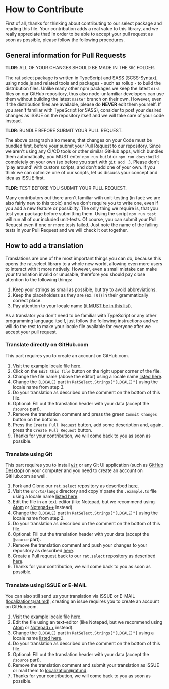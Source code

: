 How to Contribute
=================

First of all, thanks for thinking about contributing to our select package and reading this file. 
Your contribution adds a real value to this library, and we really appreciate that! In order to be 
able to accept your pull request as soon as possible, please follow the following procedures.


General information for Pull Requests
-------------------------------------

**TLDR**: ALL OF YOUR CHANGES SHOULD BE MADE IN THE `SRC` FOLDER.

The rat.select package is written in TypeScript and SASS (SCSS-Syntax), using node.js and related 
tools and packages - such as rollup - to build the distribution files. Unlike many other npm 
packages we keep the latest `dist` files on our GitHub repository, thus also node-unfamiliar 
developers can use them without building the latest `master` branch on their own. However, even if 
the distribution files are available, please do **NEVER** edit them yourself. If you aren't familiar 
with TypeScript (or SASS), consider to post your desired changes as ISSUE on the repository itself 
and we will take care of your code instead.


**TLDR**: BUNDLE BEFORE SUBMIT YOUR PULL REQUEST.

The above paragraph also means, that changes on your Code must be bundled first, before your submit 
your Pull Request to our repository. Since we aren't using any CI/CD tools or other similar GitHub 
apps, which bundles them automatically, you MUST enter `npm run build` or `npm run docs:build` 
completely on your own (so before you start with `git add .`). Please don't 'play around' with 
custom scripts, and don't add one of your own. If you think we can optimize one of our scripts, let 
us discuss your concept and idea as ISSUE first.


**TLDR**: TEST BEFORE YOU SUBMIT YOUR PULL REQUEST.

Many contributors out there aren't familiar with unit-testing (in fact: we are also fairly new to 
this topic) and we don't require you to write one, even if you add a new feature or possibilty. 
The only thing we require is, that you test your package before submitting them. Using the script 
`npm run test` will run all of our included unit-tests. Of course, you can submit your Pull Request 
even if one or more tests failed. Just note the name of the failing tests in your Pull Request and 
we will check it out together.


How to add a translation
------------------------

Translations are one of the most important things you can do, because this opens the rat.select 
library to a whole new world, allowing even more users to interact with it more natively. However, 
even a small mistake can make your translation invalid or unusable, therefore you should pay close 
attention to the following things:

1.  Keep your strings as small as possible, but try to avoid abbreviations.
2.  Keep the placeholders as they are (ex. `[0]`) in their grammatically correct place.
3.  Pay attention to your locale name ([it MUST be in this list](https://github.com/umpirsky/locale-list/blob/master/data/en_GB/locales.csv)).

As a translator you don't need to be familiar with TypeScript or any other programming language 
itself, just follow the following instructions and we will do the rest to make your locale file 
available for everyone after we accept your pull request.


### Translate directly on GitHub.com

This part requires you to create an account on GitHub.com.

1.  Visit the example locale file [here](https://github.com/pytesNET/rat.select/blob/master/src/ts/langs/.example.ts).
2.  Click on the `Edit this file` button on the right upper corner of the file.
3.  Change the file name (above the editor) using a locale name [listed here](https://github.com/umpirsky/locale-list/blob/master/data/en_GB/locales.csv).
4.  Change the `[LOCALE]` part in `RatSelect.Strings["[LOCALE]"]` using the locale name from step 3.
5.  Do your translation as described on the comment on the bottom of this file.
6.  Optional: Fill out the translation header with your data (accept the `@source` part).
7.  Remove the translation comment and press the green `Commit Changes` button on the bottom.
8.  Press the `Create Pull Request` button, add some description and, again, press the `Create Pull Request` button.
9.  Thanks for your contribution, we will come back to you as soon as possible.


### Translate using Git

This part requires you to install [`Git`](https://git-scm.com/) or any Git UI application (such as 
[GitHub Desktop](https://desktop.github.com/)) on your computer and you need to create an account 
on GitHub.com as well.

1.  Fork and Clone our `rat.select` repository as described [here](https://docs.github.com/en/github/getting-started-with-github/fork-a-repo).
2.  Visit the `src/ts/langs` directory and copy'n'paste the `.example.ts` file using a locale name [listed here](https://github.com/umpirsky/locale-list/blob/master/data/en_GB/locales.csv).
3.  Edit the file in an text-editor (like Notepad, but we recommend using [Atom](https://atom.io/) or [Notepad++](https://notepad-plus-plus.org/downloads/) instead).
4.  Change the `[LOCALE]` part in `RatSelect.Strings["[LOCALE]"]` using the locale name from step 2.
5.  Do your translation as described on the comment on the bottom of this file.
6.  Optional: Fill out the translation header with your data (accept the `@source` part).
7.  Remove the translation comment and push your changes to your repository as described [here](https://docs.github.com/en/desktop/contributing-and-collaborating-using-github-desktop/pushing-changes-to-github).
8.  Create a Pull request back to our `rat.select` repository as described [here](https://docs.github.com/en/github/collaborating-with-issues-and-pull-requests/creating-a-pull-request).
9.  Thanks for your contribution, we will come back to you as soon as possible.


### Translate using ISSUE or E-MAIL

You can also still send us your translation via ISSUE or E-MAIL (localization@rat.md), creating an 
issue requires you to create an account on GitHub.com.

1.  Visit the example locale file [here](https://github.com/pytesNET/rat.select/blob/master/src/ts/langs/.example.ts).
2.  Edit the file using an text-editor (like Notepad, but we recommend using [Atom](https://atom.io/) or [Notepad++](https://notepad-plus-plus.org/downloads/) instead).
3.  Change the `[LOCALE]` part in `RatSelect.Strings["[LOCALE]"]` using a locale name [listed here](https://github.com/umpirsky/locale-list/blob/master/data/en_GB/locales.csv).
4.  Do your translation as described on the comment on the bottom of this file.
5.  Optional: Fill out the translation header with your data (accept the `@source` part).
6.  Remove the translation comment and submit your translation as ISSUE or mail them to localization@rat.md.
7.  Thanks for your contribution, we will come back to you as soon as possible.
